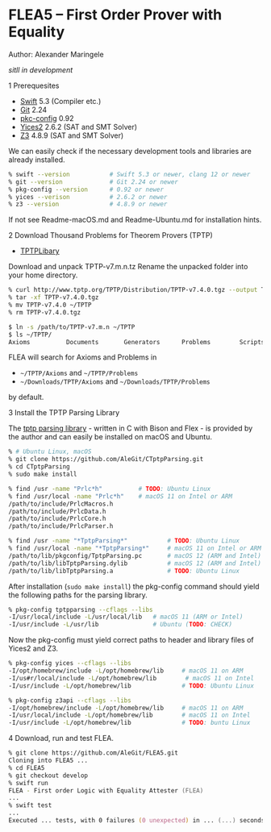 # FLEA5 – First Order Prover with Equality

Author: Alexander Maringele

_sitll in development_

1 Prerequesites

- [Swift](https://swift.org) 5.3 (Compiler etc.)
- [Git](https://git-scm.com) 2.24
- [pkc-config](https://www.freedesktop.org/wiki/Software/pkg-config/) 0.92
- [Yices2](https://yices.csl.sri.com) 2.6.2 (SAT and SMT Solver)
- [Z3](https://github.com/Z3Prover/z3) 4.8.9 (SAT and SMT Solver)


We can easily check if the necessary development tools and libraries are already installed.

```zsh
% swift --version           # Swift 5.3 or newer, clang 12 or newer
% git --version             # Git 2.24 or newer
% pkg-config --version      # 0.92 or newer
% yices --verison           # 2.6.2 or newer
% z3 --version              # 4.8.9 or newer
```

If not see Readme-macOS.md and Readme-Ubuntu.md for installation hints.


2 Download Thousand Problems for Theorem Provers (TPTP)


- [TPTPLibary](http://www.tptp.org)

Download and unpack TPTP-v7.m.n.tz 
Rename the unpacked folder into your home directory.

```zsh
% curl http://www.tptp.org/TPTP/Distribution/TPTP-v7.4.0.tgz --output TPTP-v7.4.0.tgz
% tar -xf TPTP-v7.4.0.tgz
% mv TPTP-v7.4.0 ~/TPTP
% rm TPTP-v7.4.0.tgz

$ ln -s /path/to/TPTP-v7.m.n ~/TPTP
$ ls ~/TPTP/
Axioms          Documents       Generators      Problems        Scripts         TPTP2X
```

FLEA will search for Axioms and Problems in 

- `~/TPTP/Axioms` and `~/TPTP/Problems`
- `~/Downloads/TPTP/Axioms` and `~/Downloads/TPTP/Problems`

by default.

3 Install the TPTP Parsing Library

The [tptp parsing library](https://github.com/AleGit/CTptpParsing) - written in C with Bison and Flex - is provided by the author and can easily be installed on macOS and Ubuntu.

```zsh
% # Ubuntu Linux, macOS
% git clone https://github.com/AleGit/CTptpParsing.git
% cd CTptpParsing
% sudo make install

% find /usr -name "Prlc*h"          # TODO: Ubuntu Linux
% find /usr/local -name "Prlc*h"    # macOS 11 on Intel or ARM
/path/to/include/PrlcMacros.h     
/path/to/include/PrlcData.h
/path/to/include/PrlcCore.h
/path/to/include/PrlcParser.h

% find /usr -name "*TptpParsing*"           # TODO: Ubuntu Linux
% find /usr/local -name "*TptpParsing*"     # macOS 11 on Intel or ARM
/path/to/lib/pkgconfig/TptpParsing.pc       # macOS 12 (ARM and Intel)
/path/to/lib/libTptpParsing.dylib           # macOS 12 (ARM and Intel)
/path/to/lib/libTptpParsing.a               # TODO: Ubuntu Linux
```

After installation (`sudo make install`) the pkg-config command should yield the following paths for the parsing library.

```zsh
% pkg-config tptpparsing --cflags --libs
-I/usr/local/include -L/usr/local/lib   # macOS 11 (ARM or Intel)
-I/usr/include -L/usr/lib               # Ubuntu (TODO: CHECK)
```

Now the pkg-config must yield correct paths to header and library files of Yices2 and Z3.

```zsh
% pkg-config yices --cflags --libs
-I/opt/homebrew/include -L/opt/homebrew/lib     # macOS 11 on ARM
-I/us#r/local/include -L/opt/homebrew/lib        # macOS 11 on Intel
-I/usr/include -L/opt/homebrew/lib              # TODO: Ubuntu Linux

% pkg-config z3api --cflags --libs
-I/opt/homebrew/include -L/opt/homebrew/lib     # macOS 11 on ARM
-I/usr/local/include -L/opt/homebrew/lib        # macOS 11 on Intel
-I/usr/include -L/opt/homebrew/lib              # TODO: buntu Linux
```

4 Download, run and test FLEA.

```zsh
% git clone https://github.com/AleGit/FLEA5.git
Cloning into FLEA5 ...
% cd FLEA5
% git checkout develop
% swift run
FLEA - First order Logic with Equality Attester (FLEA)
...
% swift test
...
Executed ... tests, with 0 failures (0 unexpected) in ... (...) seconds.
```

